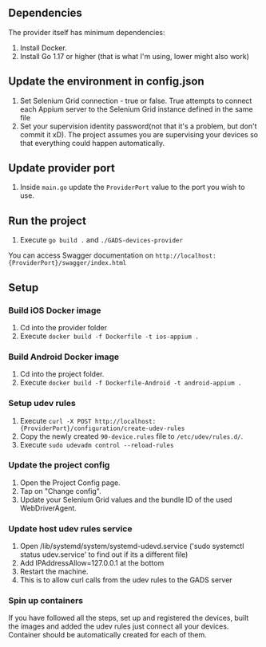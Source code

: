 ## Dependencies  
The provider itself has minimum dependencies:  
1. Install Docker.  
2. Install Go 1.17 or higher (that is what I'm using, lower might also work)    

## Update the environment in config.json  
1. Set Selenium Grid connection - true or false. True attempts to connect each Appium server to the Selenium Grid instance defined in the same file  
2. Set your supervision identity password(not that it's a problem, but don't commit it xD). The project assumes you are supervising your devices so that everything could happen automatically.  

## Update provider port
1. Inside `main.go` update the `ProviderPort` value to the port you wish to use.  

## Run the project   
1. Execute `go build .` and `./GADS-devices-provider`    

You can access Swagger documentation on `http://localhost:{ProviderPort}/swagger/index.html`  

## Setup  
### Build iOS Docker image
1. Cd into the provider folder  
2. Execute `docker build -f Dockerfile -t ios-appium .`  

### Build Android Docker image
1. Cd into the project folder.  
2. Execute `docker build -f Dockerfile-Android -t android-appium .`

### Setup udev rules
1. Execute `curl -X POST http://localhost:{ProviderPort}/configuration/create-udev-rules`  
2. Copy the newly created `90-device.rules` file to `/etc/udev/rules.d/`.  
3. Execute `sudo udevadm control --reload-rules`  

### Update the project config  
1. Open the Project Config page.  
2. Tap on "Change config".  
3. Update your Selenium Grid values and the bundle ID of the used WebDriverAgent.  

### Update host udev rules service
1. Open /lib/systemd/system/systemd-udevd.service ('sudo systemctl status udev.service' to find out if its a different file)  
2. Add IPAddressAllow=127.0.0.1 at the bottom  
3. Restart the machine.  
4. This is to allow curl calls from the udev rules to the GADS server  

### Spin up containers  
If you have followed all the steps, set up and registered the devices, built the images and added the udev rules just connect all your devices. Container should be automatically created for each of them.  
